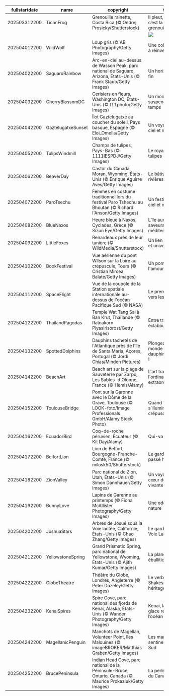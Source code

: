 |fullstartdate|name|copyright|title|image|
|--|--|--|--|--|
202503312200|TicanFrog|Grenouille rainette, Costa Rica (© Ondrej Prosicky/Shutterstock)|Il pleut, il mouille, c’est la fête à la grenouille !|![](/fr-FR/2025/04/202503312200TicanFrog.jpg)|
||||![](/fr-FR/2025/04/.jpg)|
202504012200|WildWolf|Loup gris (© AB Photography/Getty Images)|Une cohabitation à réinventer|![](/fr-FR/2025/04/202504012200WildWolf.jpg)|
202504022200|SaguaroRainbow|Arc-en-ciel au-dessus de Wasson Peak, parc national de Saguaro, Arizona, États-Unis (© Frank Staub/Getty Images)|Un horizon sans fin|![](/fr-FR/2025/04/202504022200SaguaroRainbow.jpg)|
202504032200|CherryBlossomDC|Cerisiers en fleurs, Washington DC, États-Unis (© f11photo/Getty Images)|Un moment suspendu dans le temps|![](/fr-FR/2025/04/202504032200CherryBlossomDC.jpg)|
202504042200|GaztelugatxeSunset|Îlot Gaztelugatxe au coucher du soleil, Pays basque, Espagne (© Eloi_Omella/Getty Images)|Un voyage entre ciel et mer|![](/fr-FR/2025/04/202504042200GaztelugatxeSunset.jpg)|
202504052200|TulipsWindmill|Champs de tulipes, Pays-Bas (© 1111IESPDJ/Getty Images)|Le royaume des tulipes|![](/fr-FR/2025/04/202504052200TulipsWindmill.jpg)|
202504062200|BeaverDay|Castor du Canada, Moran, Wyoming, États-Unis (© Enrique Aguirre Aves/Getty Images)|Le bâtisseur des rivières|![](/fr-FR/2025/04/202504062200BeaverDay.jpg)|
202504072200|ParoTsechu|Femmes en costume traditionnel lors du festival Paro Tshechu au Bhoutan (© Richard I'Anson/Getty Images)|Un festival entre ciel et montagne|![](/fr-FR/2025/04/202504072200ParoTsechu.jpg)|
202504082200|BlueNaxos|Heure bleue à Naxos, Cyclades, Grèce (© Sizun Eye/Getty Images)|L’île aux mille saveurs méditerranéennes|![](/fr-FR/2025/04/202504082200BlueNaxos.jpg)|
202504092200|LittleFoxes|Renardeaux près de leur tanière (© WildMedia/Shutterstock)|Un lien fraternel et universel|![](/fr-FR/2025/04/202504092200LittleFoxes.jpg)|
202504102200|BookFestival|Vue aérienne du pont Wilson sur la Loire au crépuscule, Tours (© Cristian Mircea Balate/Getty Images)|Un pont qui unit l'amour des mots|![](/fr-FR/2025/04/202504102200BookFestival.jpg)|
202504112200|SpaceFlight|Vue de la coupole de la Station spatiale internationale au-dessus de l'océan Pacifique Sud (© NASA)|Le premier vol vers les étoiles|![](/fr-FR/2025/04/202504112200SpaceFlight.jpg)|
202504122200|ThailandPagodas|Temple Wat Tang Sai à Ban Krut, Thaïlande (© Ratnakorn Piyasirisorost/Getty Images)|Entre traditions et éclaboussures !|![](/fr-FR/2025/04/202504122200ThailandPagodas.jpg)|
202504132200|SpottedDolphins|Dauphins tachetés de l'Atlantique près de l'île de Santa Maria, Açores, Portugal (© Jordi Chias/Minden Pictures)|Plongez dans un monde « dauphin-tesque » !|![](/fr-FR/2025/04/202504132200SpottedDolphins.jpg)|
202504142200|BeachArt|Beach art sur la plage de Sauveterre par Zarpo, Les Sables-d'Olonne, France (© Hemis/Alamy)|L'art transforme l'ordinaire en extraordinaire|![](/fr-FR/2025/04/202504142200BeachArt.jpg)|
202504152200|ToulouseBridge|Pont sur la Garonne avec le Dôme de la Grave, Toulouse (© LOOK-foto/Image Professionals GmbH/Alamy Stock Photo)|Quand Toulouse s’illumine au crépuscule|![](/fr-FR/2025/04/202504152200ToulouseBridge.jpg)|
202504162200|EcuadorBird|Coq-de-roche péruvien, Écuateur (© Kit Day/Alamy)|Qui-va-là !|![](/fr-FR/2025/04/202504162200EcuadorBird.jpg)|
202504172200|BelfortLion|Lion de Belfort, Bourgogne-Franche-Comté, France (© milosk50/Shutterstock)|Le gardien d’un passé héroïque|![](/fr-FR/2025/04/202504172200BelfortLion.jpg)|
202504182200|ZionValley|Parc national de Zion, Utah, États-Unis (© Simon Dannhauer/Getty Images)|Un voyage au cœur de la roche vivante|![](/fr-FR/2025/04/202504182200ZionValley.jpg)|
202504192200|BunnyLove|Lapins de Garenne au printemps (© Fiona McAllister Photography/Getty Images)|Une ode à la nature|![](/fr-FR/2025/04/202504192200BunnyLove.jpg)|
202504202200|JoshuaStars|Arbres de Josué sous la Voie lactée, Californie, États-Unis (© Chao Zhang/Getty Images)|Le gardien de la Voie Lactée|![](/fr-FR/2025/04/202504202200JoshuaStars.jpg)|
202504212200|YellowstoneSpring|Grand Prismatic Spring, parc national de Yellowstone, Wyoming, États-Unis (© Ajith Kumar/Getty Images)|La planète en ébullition|![](/fr-FR/2025/04/202504212200YellowstoneSpring.jpg)|
202504222200|GlobeTheatre|Théâtre du Globe, Londres, Angleterre (© Peter Dazeley/Getty Images)|Le verbe de Shakespeare en héritage|![](/fr-FR/2025/04/202504222200GlobeTheatre.jpg)|
202504232200|KenaiSpires|Spire Cove, parc national des fjords de Kenai, Alaska, États-Unis (© Wander Photography/Getty Images)|Kenai, là où la glace rencontre l’océan|![](/fr-FR/2025/04/202504232200KenaiSpires.jpg)|
202504242200|MagellanicPenguin|Manchots de Magellan, Volunteer Point, îles Malouines (© imageBROKER/Matthias Graben/Getty Images)|Les manchots, sentinelles du Sud|![](/fr-FR/2025/04/202504242200MagellanicPenguin.jpg)|
202504252200|BrucePeninsula|Indian Head Cove, parc national de la Péninsule-Bruce, Ontario, Canada (© Maurice Prokaziuk/Getty Images)|La perle turquoise du Canada|![](/fr-FR/2025/04/202504252200BrucePeninsula.jpg)|
